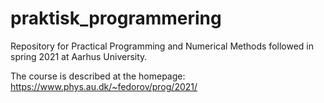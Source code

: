 # praktisk_programmering

Repository for Practical Programming and Numerical Methods followed in spring 2021 at Aarhus University.

The course is described at the homepage: 
https://www.phys.au.dk/~fedorov/prog/2021/ 
